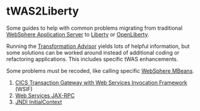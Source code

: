 # tWAS2Liberty

Some guides to help with common problems migrating from traditional [WebSphere Application Server](https://www.ibm.com/cloud/websphere-application-server) to [Liberty](https://www.ibm.com/cloud/websphere-liberty) or [OpenLiberty](https://openliberty.io).

Running the [Transformation Advisor](https://www.ibm.com/garage/method/practices/learn/ibm-transformation-advisor/) yields lots of helpful information, but some solutions can be worked around instead of additional coding or refactoring applications.  This includes specific tWAS enhancements.

Some problems must be recoded, like calling specific [WebSphere MBeans](https://www.ibm.com/docs/en/was-liberty/base?topic=liberty-list-provided-mbeans).  

1. [CICS Transaction Gateway with Web Services Invocation Framework](CICSTGwithWSIF.md) (WSIF)
2. [Web Services JAX-RPC](JAX-RPC.md)
3. [JNDI InitialContext](InitialContextFactory.md)
